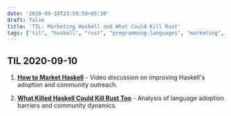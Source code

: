 ```yaml
---
date: '2020-09-10T23:59:59+05:30'
draft: false
title: 'TIL: Marketing Haskell and What Could Kill Rust'
tags: ["til", "haskell", "rust", "programming-languages", "marketing", "adoption"]
---
```


## TIL 2020-09-10

1. **[How to Market Haskell](https://www.youtube.com/watch?v=fNpsgTIpODA&app=desktop)** - Video discussion on improving Haskell's adoption and community outreach.

2. **[What Killed Haskell Could Kill Rust Too](https://gist.github.com/graninas/22ab535d2913311e47a742c70f1d2f2b)** - Analysis of language adoption barriers and community dynamics.